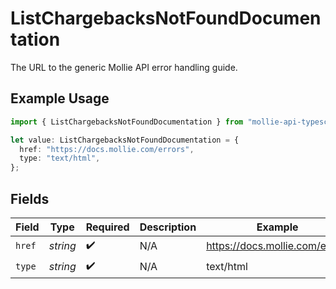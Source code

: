 # ListChargebacksNotFoundDocumentation

The URL to the generic Mollie API error handling guide.

## Example Usage

```typescript
import { ListChargebacksNotFoundDocumentation } from "mollie-api-typescript/models/operations";

let value: ListChargebacksNotFoundDocumentation = {
  href: "https://docs.mollie.com/errors",
  type: "text/html",
};
```

## Fields

| Field                          | Type                           | Required                       | Description                    | Example                        |
| ------------------------------ | ------------------------------ | ------------------------------ | ------------------------------ | ------------------------------ |
| `href`                         | *string*                       | :heavy_check_mark:             | N/A                            | https://docs.mollie.com/errors |
| `type`                         | *string*                       | :heavy_check_mark:             | N/A                            | text/html                      |